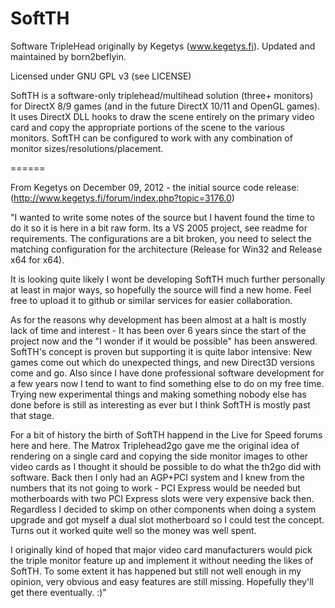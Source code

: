 SoftTH
======

Software TripleHead originally by Kegetys (www.kegetys.fi).  Updated and maintained by born2beflyin.

Licensed under GNU GPL v3 (see LICENSE)

SoftTH is a software-only triplehead/multihead solution (three+ monitors) for DirectX 8/9 games (and in the future DirectX 10/11 and OpenGL games).  It uses DirectX DLL hooks to draw the scene entirely on the primary video card and copy the appropriate portions of the scene to the various monitors.  SoftTH can be configured to work with any combination of monitor sizes/resolutions/placement.

======

From Kegetys on December 09, 2012 - the initial source code release: (http://www.kegetys.fi/forum/index.php?topic=3176.0)

"I wanted to write some notes of the source but I havent found the time to do it so it is here in a bit raw form. Its a VS 2005 project, see readme for requirements. The configurations are a bit broken, you need to select the matching configuration for the architecture (Release for Win32 and Release x64 for x64).

It is looking quite likely I wont be developing SoftTH much further personally at least in major ways, so hopefully the source will find a new home. Feel free to upload it to github or similar services for easier collaboration.

As for the reasons why development has been almost at a halt is mostly lack of time and interest - It has been over 6 years since the start of the project now and the "I wonder if it would be possible" has been answered. SoftTH's concept is proven but supporting it is quite labor intensive: New games come out which do unexpected things, and new Direct3D versions come and go. Also since I have done professional software development for a few years now I tend to want to find something else to do on my free time. Trying new experimental things and making something nobody else has done before is still as interesting as ever but I think SoftTH is mostly past that stage.

For a bit of history the birth of SoftTH happend in the Live for Speed forums here and here. The Matrox Triplehead2go gave me the original idea of rendering on a single card and copying the side monitor images to other video cards as I thought it should be possible to do what the th2go did with software. Back then I only had an AGP+PCI system and I knew from the numbers that its not going to work - PCI Express would be needed but motherboards with two PCI Express slots were very expensive back then. Regardless I decided to skimp on other components when doing a system upgrade and got myself a dual slot motherboard so I could test the concept. Turns out it worked quite well so the money was well spent.

I originally kind of hoped that major video card manufacturers would pick the triple monitor feature up and implement it without needing the likes of SoftTH. To some extent it has happened but still not well enough in my opinion, very obvious and easy features are still missing. Hopefully they'll get there eventually. :)"

